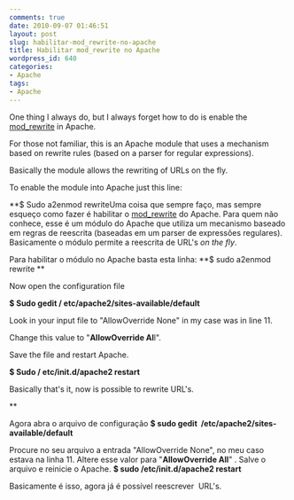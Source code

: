 ```yaml
---
comments: true
date: 2010-09-07 01:46:51
layout: post
slug: habilitar-mod_rewrite-no-apache
title: Habilitar mod_rewrite no Apache
wordpress_id: 640
categories:
- Apache
tags:
- Apache
---
```


One thing I always do, but I always forget how to do is enable the [mod_rewrite](http://httpd.apache.org/docs/1.3/mod/mod_rewrite.html) in Apache.

For  those not familiar, this is an Apache module that uses a mechanism  based on rewrite rules (based on a parser for regular expressions).

Basically the module allows the rewriting of URLs on the fly.

To enable the module into Apache just this line:

**$ Sudo a2enmod rewriteUma coisa que sempre faço, mas sempre esqueço como fazer é habilitar o [mod_rewrite](http://httpd.apache.org/docs/1.3/mod/mod_rewrite.html) do Apache.
Para quem não conhece, esse é um módulo do Apache que utiliza um mecanismo baseado em regras de reescrita (baseadas em um parser de expressões regulares).
Basicamente o módulo permite a reescrita de URL's _on the fly_.

Para habilitar o módulo no Apache basta esta linha:
**$ sudo a2enmod rewrite<!-- more -->
**

Now open the configuration file

**$ Sudo gedit / etc/apache2/sites-available/default**

Look in your input file to "AllowOverride None" in my case was in line 11.

Change this value to "**AllowOverride Al**l".

Save the file and restart Apache.

**$ Sudo / etc/init.d/apache2 restart**

Basically that's it, now is possible to rewrite URL's.


**

Agora abra o arquivo de configuração
**$ sudo gedit  /etc/apache2/sites-available/default**

Procure no seu arquivo a entrada "AllowOverride None", no meu caso estava na linha 11.
Altere esse valor para "**AllowOverride All**" .
Salve o arquivo e reinicie o Apache.
**$ sudo /etc/init.d/apache2 restart**

Basicamente é isso, agora já é possível reescrever  URL's.
